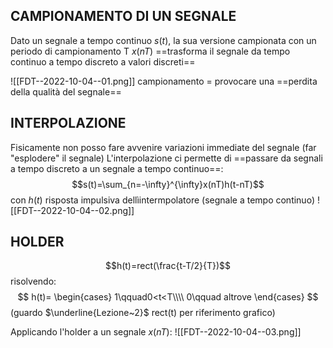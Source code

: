 ## CAMPIONAMENTO DI UN SEGNALE
Dato un segnale a tempo continuo $s(t)$, la sua versione campionata con un periodo di campionamento T $x(nT)$ ==trasforma il segnale da tempo continuo a tempo discreto a valori discreti==

![[FDT--2022-10-04--01.png]]
campionamento = provocare una ==perdita della qualità del segnale==

## INTERPOLAZIONE
Fisicamente non posso fare avvenire variazioni immediate del segnale (far "esplodere" il segnale)
L'interpolazione ci permette di ==passare da segnali a tempo discreto a un segnale a tempo continuo==:$$s(t)=\sum_{n=-\infty}^{\infty}x(nT)h(t-nT)$$con $h(t)$ risposta impulsiva dellìintermpolatore (segnale a tempo continuo)
![[FDT--2022-10-04--02.png]]

## HOLDER
$$h(t)=rect(\frac{t-T/2}{T})$$
risolvendo:
$$
h(t)=
\begin{cases}
1\qquad0<t<T\\\\
0\qquad altrove
\end{cases}
$$
(guardo $\underline{Lezione~2}$ rect(t) per riferimento grafico)

Applicando l'holder a un segnale $x(nT)$:
![[FDT--2022-10-04--03.png]]
